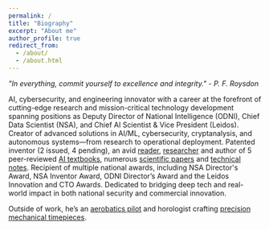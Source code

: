 ```yaml
---
permalink: /
title: "Biography"
excerpt: "About me"
author_profile: true
redirect_from: 
  - /about/
  - /about.html
---
```


*"In everything, commit yourself to excellence and integrity." - P. F. Roysdon*

AI, cybersecurity, and engineering innovator with a career at the forefront of cutting-edge research and mission-critical technology development spanning positions as Deputy Director of National Intelligence (ODNI), Chief Data Scientist (NSA), and Chief AI Scientist & Vice President (Leidos). Creator of advanced solutions in AI/ML, cybersecurity, cryptanalysis, and autonomous systems—from research to operational deployment. Patented inventor (2 issued, 4 pending), an avid [reader](https://pfroysdon.github.io/reading-rack/), [researcher](https://pfroysdon.github.io/projects/) and author of 5 peer-reviewed [AI textbooks](http://www.roysdonfibonaccipress.com/), numerous [scientific papers](https://github.com/pfroysdon/publications/tree/main/Papers) and [technical notes](https://github.com/pfroysdon/publications/tree/main/Tech_Notes). Recipient of multiple national awards, including NSA Director's Award, NSA Inventor Award, ODNI Director’s Award and the Leidos Innovation and CTO Awards.  Dedicated to bridging deep tech and real-world impact in both national security and commercial innovation.  

Outside of work, he’s an [aerobatics pilot](https://youtu.be/ZwSUX-F_C_4) and horologist crafting [precision mechanical timepieces](https://www.roysdonwatchco.com/).